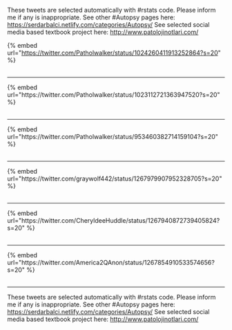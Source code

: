 

These tweets are selected automatically with #rstats code. Please inform me if any is inappropriate.
See other #Autopsy pages here: https://serdarbalci.netlify.com/categories/Autopsy/ 
See selected social media based textbook project here: http://www.patolojinotlari.com/

{% embed url="https://twitter.com/Patholwalker/status/1024260411913252864?s=20" %}<br>
<br>
<hr>
{% embed url="https://twitter.com/Patholwalker/status/1023112721363947520?s=20" %}<br>
<br>
<hr>
{% embed url="https://twitter.com/Patholwalker/status/953460382714159104?s=20" %}<br>
<br>
<hr>
{% embed url="https://twitter.com/graywolf442/status/1267979907952328705?s=20" %}<br>
<br>
<hr>
{% embed url="https://twitter.com/CheryldeeHuddle/status/1267940872739405824?s=20" %}<br>
<br>
<hr>
{% embed url="https://twitter.com/America2QAnon/status/1267854910533574656?s=20" %}<br>
<br>
<hr>


These tweets are selected automatically with #rstats code. Please inform me if any is inappropriate.
See other #Autopsy pages here: https://serdarbalci.netlify.com/categories/Autopsy/ 
See selected social media based textbook project here: http://www.patolojinotlari.com/
